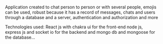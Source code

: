 Application created to chat person to person or with several people, emojis can be used, robust because it has a record of messages, chats and users through a database and a server, authentication and authorization and more

Technologies used: React js with chakra ui for the front-end node js, express js and socket io for the backend and mongo db and mongoose for the database...